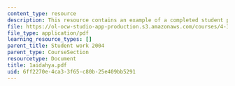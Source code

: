 ```yaml
---
content_type: resource
description: This resource contains an example of a completed student project.
file: https://ol-ocw-studio-app-production.s3.amazonaws.com/courses/4-301-introduction-to-the-visual-arts-spring-2007/6ff2270e4ca33f65c80b25e409bb5291_1aidahya.pdf
file_type: application/pdf
learning_resource_types: []
parent_title: Student work 2004
parent_type: CourseSection
resourcetype: Document
title: 1aidahya.pdf
uid: 6ff2270e-4ca3-3f65-c80b-25e409bb5291
---
```

